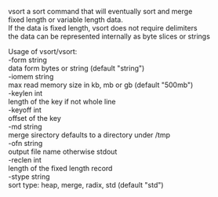 
vsort a sort command that will eventually sort and merge<br/>
fixed length or variable length data.<br/>
If the data is fixed length, vsort does not require delimiters<br/>
the data can be represented internally as byte slices or strings<br/>

Usage of vsort/vsort:<br/>
  -form string<br/>
    	data form bytes or string (default "string")<br/>
  -iomem string<br/>
    	max read memory size in kb, mb or gb (default "500mb")<br/>
  -keylen int<br/>
    	length of the key if not whole line<br/>
  -keyoff int<br/>
    	offset of the key<br/>
  -md string<br/>
    	merge sirectory defaults to a directory under /tmp<br/>
  -ofn string<br/>
    	output file name otherwise stdout<br/>
  -reclen int<br/>
    	length of the fixed length record<br/>
  -stype string<br/>
    	sort type: heap, merge, radix, std (default "std")<br/>

